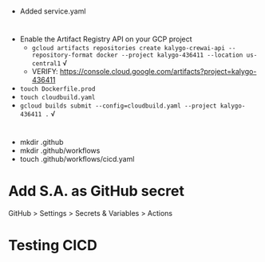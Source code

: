 #

- Added service.yaml

#

- Enable the Artifact Registry API on your GCP project
  - `gcloud artifacts repositories create kalygo-crewai-api --repository-format docker --project kalygo-436411 --location us-central1` √
  - VERIFY: https://console.cloud.google.com/artifacts?project=kalygo-436411
- `touch Dockerfile.prod`
- `touch cloudbuild.yaml`
- `gcloud builds submit --config=cloudbuild.yaml --project kalygo-436411 .` √

#

- mkdir .github
- mkdir .github/workflows
- touch .github/workflows/cicd.yaml

# Add S.A. as GitHub secret

GitHub > Settings > Secrets & Variables > Actions

# Testing CICD

